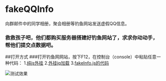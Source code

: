 # fakeQQInfo
向群邮件中的同学相册，聚会相册等钓鱼网站发送虚假QQ信息。

### 救救孩子吧，他们都购买服务器搭建好钓鱼网站了，求求你动动手，帮他们提交点数据吧。 

##打开方式
###打开钓鱼网网站，按下F12，在控制台（console）中粘贴任意一种代码：
1.[纯js外挂](https://raw.githubusercontent.com/zctmdc/fakeQQInfo/master/loadByJS.js)
2.[外挂jq加载](https://raw.githubusercontent.com/zctmdc/fakeQQInfo/master/loadByJQ.js)
3.[fakeInfo.js的代码](https://raw.githubusercontent.com/zctmdc/fakeQQInfo/master/fakeInfo.js)

![测试效果](https://raw.githubusercontent.com/zctmdc/fakeQQInfo/master/QQ%E6%88%AA%E5%9B%BE20190308061106.png)
